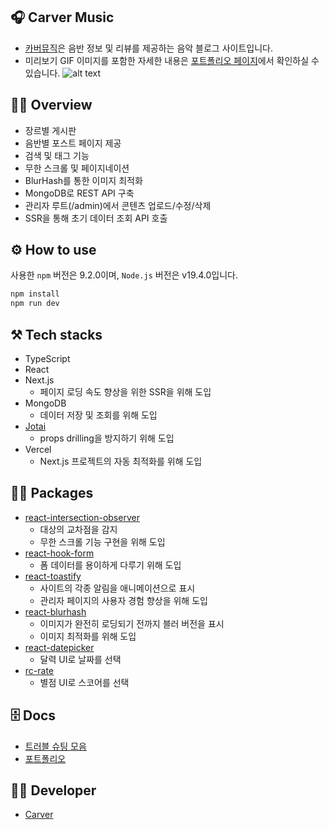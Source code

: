 ## 🎧 Carver Music

- [카버뮤직](https://music.divdivdiv.com)은 음반 정보 및 리뷰를 제공하는 음악 블로그 사이트입니다.
- 미리보기 GIF 이미지를 포함한 자세한 내용은 [포트폴리오 페이지](https://rust-ocicat-1b0.notion.site/f61c9cea780144819507bf0616d3bd70?pvs=74)에서 확인하실 수 있습니다.
  ![alt text](image.png)

## 🧚‍♂️ Overview

- 장르별 게시판
- 음반별 포스트 페이지 제공
- 검색 및 태그 기능
- 무한 스크롤 및 페이지네이션
- BlurHash를 통한 이미지 최적화
- MongoDB로 REST API 구축
- 관리자 루트(/admin)에서 콘텐츠 업로드/수정/삭제
- SSR을 통해 초기 데이터 조회 API 호출

## ⚙️ How to use

사용한 `npm` 버전은 9.2.0이며, `Node.js` 버전은 v19.4.0입니다.

```bash
npm install
npm run dev
```

## ⚒️ Tech stacks

- TypeScript
- React
- Next.js
  - 페이지 로딩 속도 향상을 위한 SSR을 위해 도입
- MongoDB
  - 데이터 저장 및 조회를 위해 도입
- [Jotai](https://jotai.org/)
  - props drilling을 방지하기 위해 도입
- Vercel
  - Next.js 프로젝트의 자동 최적화를 위해 도입

## 🧞‍♂️ Packages

- [react-intersection-observer](https://www.npmjs.com/search?q=react-intersection-observer)
  - 대상의 교차점을 감지
  - 무한 스크롤 기능 구현을 위해 도입
- [react-hook-form](https://www.npmjs.com/package/react-hook-form)
  - 폼 데이터를 용이하게 다루기 위해 도입
- [react-toastify](https://www.npmjs.com/package/react-toastify)
  - 사이트의 각종 알림을 애니메이션으로 표시
  - 관리자 페이지의 사용자 경험 향상을 위해 도입
- [react-blurhash](https://www.npmjs.com/package/react-blurhash)
  - 이미지가 완전히 로딩되기 전까지 블러 버전을 표시
  - 이미지 최적화를 위해 도입
- [react-datepicker](https://www.npmjs.com/package/react-datepicker)
  - 달력 UI로 날짜를 선택
- [rc-rate](https://www.npmjs.com/package/rc-rate)
  - 별점 UI로 스코어를 선택

## 🗄️ Docs

- [트러블 슈팅 모음](https://medium.com/@icycyi92/%EC%B9%B4%EB%B2%84%EB%AE%A4%EC%A7%81-%ED%8A%B8%EB%9F%AC%EB%B8%94-%EC%8A%88%ED%8C%85-%EB%AA%A8%EC%9D%8C-4b296a4ae616)
- [포트폴리오](https://rust-ocicat-1b0.notion.site/f61c9cea780144819507bf0616d3bd70?pvs=4)

## 👨‍💻 Developer

- [Carver](https://github.com/minumsa)
